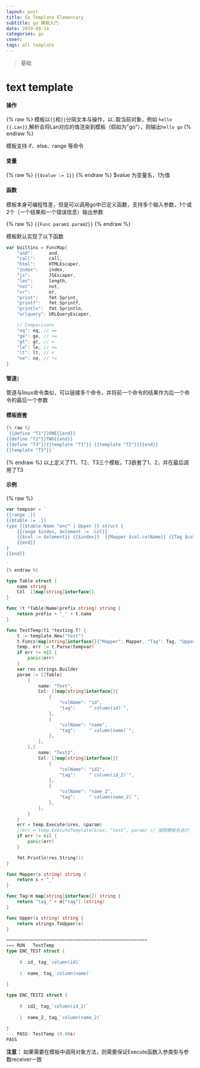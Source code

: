```yaml
---
layout: post
title: Go Template Elementary
subtitle: go 模板入门
date: 2019-08-14
categories: go
cover: 
tags: all template
---
```


> 基础

# text template
#### 操作
{% raw %}
模板以`{{`和`}}`分隔文本与操作，以`.`取当前对象，例如
`hello {{.Lan}}`,解析会将Lan对应的值渲染到模板（假如为"go"），则输出`hello go`
{% endraw %}

模板支持 if、else、range 等命令
#### 变量
{% raw %}
`{{$value := 1}}`
{% endraw %}
$value 为变量名，1为值

#### 函数
模板本身可编程性差，但是可以调用go中已定义函数，支持多个输入参数，1个或2个（一个结果和一个错误信息）输出参数

{% raw %}
`{{Func param1 param2}}`
{% endraw %}

模板默认实现了以下函数
```go
var builtins = FuncMap{
	"and":      and,
	"call":     call,
	"html":     HTMLEscaper,
	"index":    index,
	"js":       JSEscaper,
	"len":      length,
	"not":      not,
	"or":       or,
	"print":    fmt.Sprint,
	"printf":   fmt.Sprintf,
	"println":  fmt.Sprintln,
	"urlquery": URLQueryEscaper,

	// Comparisons
	"eq": eq, // ==
	"ge": ge, // >=
	"gt": gt, // >
	"le": le, // <=
	"lt": lt, // <
	"ne": ne, // !=
}
```

#### 管道`|` 
管道与linux命令类似，可以链接多个命令，并将前一个命令的结果作为后一个命令的最后一个参数

#### 模板嵌套
```go
{% raw %}
`{{define "T1"}}ONE{{end}}
{{define "T2"}}TWO{{end}}
{{define "T3"}}{{template "T1"}} {{template "T2"}}{{end}}
{{template "T3"}}`
```
{% endraw %}
以上定义了T1、T2、T3三个模板，T3嵌套了1、2，并在最后调用了T3

#### 示例
{% raw %}
```go
var tempvar = `
{{range .}}
{{$table := .}}
type {{$table.Name "enc" | Upper }} struct {
	{{range $index, $element := .Col}}
	{{$col := $element}} {{$index}}  {{Mapper $col.colName}} {{Tag $col}}
	{{end}}
}
{{end}}

`
{% endraw %}

type Table struct {
	name string
	Col  []map[string]interface{}
}

func (t *Table)Name(prefix string) string {
	return prefix + "_" + t.name
}

func TestTemp(t1 *testing.T) {
	t := template.New("test")
	t.Funcs(map[string]interface{}{"Mapper": Mapper, "Tag": Tag, "Upper": Upper})
	temp, err := t.Parse(tempvar)
	if err != nil {
		panic(err)
	}
	var res strings.Builder
	param := []Table{
		{
			name: "Test",
			Col: []map[string]interface{}{
				{
					"colName": "id",
					"tag":     "`column(id)`",
				},
				{
					"colName": "name",
					"tag":     "`column(name)`",
				},
			},
		},{
			name: "Test2",
			Col: []map[string]interface{}{
				{
					"colName": "id2",
					"tag":     "`column(id_2)`",
				},
				{
					"colName": "name_2",
					"tag":     "`column(name_2)`",
				},
			},
		}
	}
	err = temp.Execute(&res, &param)
	//err = temp.ExecuteTemplate(&res, "test", param) // 按照模板名执行
	if err != nil {
		panic(err)
	}

	fmt.Println(res.String())
}

func Mapper(s string) string {
	return s + "_"
}

func Tag(m map[string]interface{}) string {
	return "tag_" + m["tag"].(string)
}

func Upper(s string) string {
	return strings.ToUpper(s)
}

=====================================================
=== RUN   TestTemp
type ENC_TEST struct {
	
	 0  id_ tag_`column(id)`
	
	 1  name_ tag_`column(name)`
	
}

type ENC_TEST2 struct {
	
	 0  id2_ tag_`column(id_2)`
	
	 1  name_2_ tag_`column(name_2)`
	
}
--- PASS: TestTemp (0.00s)
PASS
```

**注意：** 如果需要在模板中调用对象方法，则需要保证Execute函数入参类型与参数receiver一致